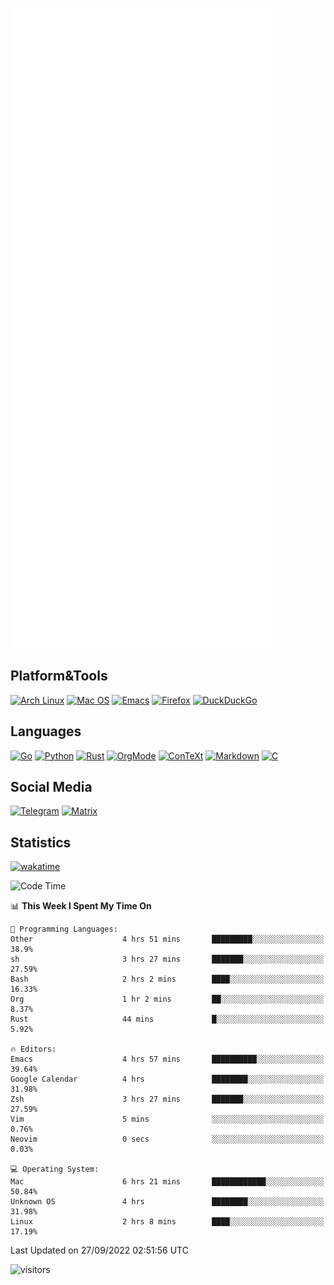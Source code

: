 ![Metrics](https://github.com/SteamedFish/SteamedFish/blob/master/github-metrics.svg)

## Platform&Tools

[![Arch Linux](https://img.shields.io/badge/ArchLinux-1793D1?logo=arch-linux&logoColor=fff&style=flat-square)](https://archlinux.org/)
[![Mac OS](https://img.shields.io/badge/MacOS-000000?style=flat-square&logo=macos&logoColor=F0F0F0)](https://www.apple.com/macos/)
[![Emacs](https://img.shields.io/badge/Emacs-%237F5AB6.svg?&style=flat-square&logo=gnu-emacs&logoColor=white)](https://www.gnu.org/software/emacs/)
[![Firefox](https://img.shields.io/badge/Firefox-FF7139?style=flat-square&logo=Firefox-Browser&logoColor=white)](https://firefox.com/)
[![DuckDuckGo](https://img.shields.io/badge/DuckDuckGo-DE5833?style=flat-square&logo=DuckDuckGo&logoColor=white)](https://duckduckgo.com/)

## Languages

[![Go](https://img.shields.io/badge/Golang-%2300ADD8.svg?style=flat-square&logo=go&logoColor=white)](https://golang.org/)
[![Python](https://img.shields.io/badge/Python-3670A0?style=flat-square&logo=python&logoColor=ffdd54)](https://www.python.org/)
[![Rust](https://img.shields.io/badge/Rust-%23000000.svg?style=flat-square&logo=rust&logoColor=white)](https://www.rust-lang.org/)
[![OrgMode](https://img.shields.io/badge/OrgMode-%23000000.svg?style=flat-square&logo=org&logoColor=white)](https://orgmode.org/)
[![ConTeXt](https://img.shields.io/badge/ConTeXt-%23008080.svg?style=flat-square&logo=latex&logoColor=white)](https://contextgarden.net/)
[![Markdown](https://img.shields.io/badge/MarkDown-%23000000.svg?style=flat-square&logo=markdown&logoColor=white)](https://daringfireball.net/projects/markdown/)
[![C](https://img.shields.io/badge/C-%2300599C.svg?style=flat-square&logo=c&logoColor=white)](https://www.iso.org/standard/74528.html)

## Social Media
[![Telegram](https://img.shields.io/badge/SteamedFish-2CA5E0?style=social&logo=telegram&logoColor=white)](https://t.me/SteamedFish)
[![Matrix](https://img.shields.io/badge/SteamedFish-2CA5E0?style=social&logo=matrix&logoColor=black)](https://matrix.to/#/@i:steamedfish.org)

## Statistics
[![wakatime](https://wakatime.com/badge/user/168280d6-fcf2-4b4f-ad3a-dc4612f35b38.svg)](https://wakatime.com/@168280d6-fcf2-4b4f-ad3a-dc4612f35b38)

<!--START_SECTION:waka-->
![Code Time](http://img.shields.io/badge/Code%20Time-2%2C024%20hrs%206%20mins-blue)

📊 **This Week I Spent My Time On** 

```text
💬 Programming Languages: 
Other                    4 hrs 51 mins       █████████░░░░░░░░░░░░░░░░   38.9% 
sh                       3 hrs 27 mins       ███████░░░░░░░░░░░░░░░░░░   27.59% 
Bash                     2 hrs 2 mins        ████░░░░░░░░░░░░░░░░░░░░░   16.33% 
Org                      1 hr 2 mins         ██░░░░░░░░░░░░░░░░░░░░░░░   8.37% 
Rust                     44 mins             █░░░░░░░░░░░░░░░░░░░░░░░░   5.92%

🔥 Editors: 
Emacs                    4 hrs 57 mins       ██████████░░░░░░░░░░░░░░░   39.64% 
Google Calendar          4 hrs               ████████░░░░░░░░░░░░░░░░░   31.98% 
Zsh                      3 hrs 27 mins       ███████░░░░░░░░░░░░░░░░░░   27.59% 
Vim                      5 mins              ░░░░░░░░░░░░░░░░░░░░░░░░░   0.76% 
Neovim                   0 secs              ░░░░░░░░░░░░░░░░░░░░░░░░░   0.03%

💻 Operating System: 
Mac                      6 hrs 21 mins       ████████████░░░░░░░░░░░░░   50.84% 
Unknown OS               4 hrs               ████████░░░░░░░░░░░░░░░░░   31.98% 
Linux                    2 hrs 8 mins        ████░░░░░░░░░░░░░░░░░░░░░   17.19%

```


 Last Updated on 27/09/2022 02:51:56 UTC
<!--END_SECTION:waka-->

![visitors](https://visitor-badge.laobi.icu/badge?page_id=SteamedFish.SteamedFish)
